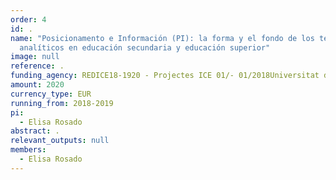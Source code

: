 ```yaml
---
order: 4
id: .
name: "Posicionamento e Información (PI): la forma y el fondo de los textos
  analíticos en educación secundaria y educación superior"
image: null
reference: .
funding_agency: REDICE18-1920 - Projectes ICE 01/- 01/2018Universitat de Barcelona
amount: 2020
currency_type: EUR
running_from: 2018-2019
pi:
  - Elisa Rosado
abstract: .
relevant_outputs: null
members:
  - Elisa Rosado
---
```

